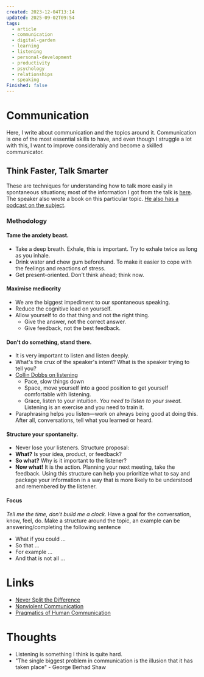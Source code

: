 ```yaml
---
created: 2023-12-04T13:14
updated: 2025-09-02T09:54
tags:
  - article
  - communication
  - digital-garden
  - learning
  - listening
  - personal-development
  - productivity
  - psychology
  - relationships
  - speaking
Finished: false
---
```

# Communication
Here, I write about communication and the topics around it. Communication is one of the most essential skills to have, and even though I struggle a lot with this, I want to improve considerably and become a skilled communicator. 





## Think Faster, Talk Smarter
These are techniques for understanding how to talk more easily in spontaneous situations; most of the information I got from the talk is [here](https://www.youtube.com/watch?v=x6TsR3y5Qfg). The speaker also wrote a book on this particular topic.  [He also has a podcast on the subject](https://open.spotify.com/show/6ll0MwobDt1JW9gYaOONEo?si=2fc132152e2b4a9f).

### Methodology
#### Tame the anxiety beast.
- Take a deep breath. Exhale, this is important. Try to exhale twice as long as you inhale.
- Drink water and chew gum beforehand. To make it easier to cope with the feelings and reactions of stress.
- Get present-oriented. Don't think ahead; think now.
#### Maximise mediocrity
- We are the biggest impediment to our spontaneous speaking.
- Reduce the cognitive load on yourself.
- Allow yourself to do that thing and not the right thing.
	- Give the answer, not the correct answer. 
	- Give feedback, not the best feedback.
#### Don't do something, stand there.
- It is very important to listen and listen deeply.
- What's the crux of the speaker's intent? What is the speaker trying to tell you?
- [Collin Dobbs on listening](https://www.gsb.stanford.edu/insights/space-pace-grace-how-handle-challenging-conversations)
	- Pace, slow things down 
	- Space, move yourself into a good position to get yourself comfortable with listening. 
	- Grace, listen to your intuition.
*You need to listen to your sweat.* Listening is an exercise and you need to train it. 
- Paraphrasing helps you listen—work on always being good at doing this. After all, conversations, tell what you learned or heard. 
#### Structure your spontaneity. 
- Never lose your listeners.
Structure proposal:
- **What?** Is your idea, product, or feedback?
- **So what?** Why is it important to the listener?
- **Now what!** It is the action. Planning your next meeting, take the feedback. 
Using this structure can help you prioritize what to say and package your information in a way that is more likely to be understood and remembered by the listener.
#### Focus
*Tell me the time, don't build me a clock.*
Have a goal for the conversation, know, feel, do. 
Make a structure around the topic, an example can be answering/completing the following sentence
- What if you could ... 
- So that ...
- For example ...
- And that is not all ...



# Links
- [Never Split the Difference](../Books/Book%20Reviews/Communication/Negotiations/Never%20Split%20the%20Difference.md)
- [Nonviolent Communication](../Books/Book%20Reviews/Communication/Nonviolent%20Communication.md)
- [Pragmatics of Human Communication](../Books/Book%20Reviews/Communication/Pragmatics%20of%20Human%20Communication.md)

# Thoughts 
- Listening is something I think is quite hard. 
- "The single biggest problem in communication is the illusion that it has taken place" - George Berhad Shaw 



